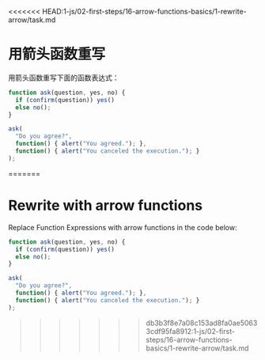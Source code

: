 <<<<<<< HEAD:1-js/02-first-steps/16-arrow-functions-basics/1-rewrite-arrow/task.md

# 用箭头函数重写

用箭头函数重写下面的函数表达式：

```js run
function ask(question, yes, no) {
  if (confirm(question)) yes()
  else no();
}

ask(
  "Do you agree?",
  function() { alert("You agreed."); },
  function() { alert("You canceled the execution."); }
);
```
=======

# Rewrite with arrow functions

Replace Function Expressions with arrow functions in the code below:

```js run
function ask(question, yes, no) {
  if (confirm(question)) yes()
  else no();
}

ask(
  "Do you agree?",
  function() { alert("You agreed."); },
  function() { alert("You canceled the execution."); }
);
```
>>>>>>> db3b3f8e7a08c153ad8fa0ae50633cdf95fa8912:1-js/02-first-steps/16-arrow-functions-basics/1-rewrite-arrow/task.md
